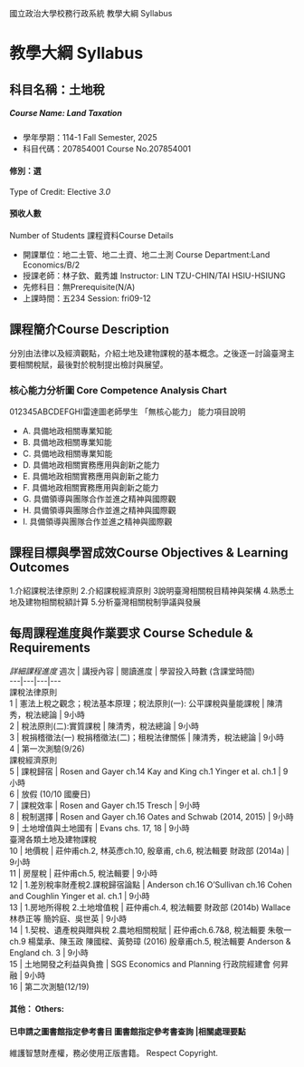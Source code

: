 國立政治大學校務行政系統 教學大綱 Syllabus
# 教學大綱 Syllabus
##  科目名稱：土地稅
#####  Course Name: Land Taxation
  * 學年學期：114-1 Fall Semester, 2025 
  * 科目代碼：207854001 Course No.207854001
#### 修別：選
Type of Credit: Elective 
_3.0_
#### 預收人數
Number of Students
課程資料Course Details
  * 開課單位：地二土管、地二土資、地二土測 Course Department:Land Economics/B/2 
  * 授課老師：林子欽、戴秀雄 Instructor: LIN TZU-CHIN/TAI HSIU-HSIUNG 
  * 先修科目：無Prerequisite(N/A)
  * 上課時間：五234 Session: fri09-12
##  課程簡介Course Description
分別由法律以及經濟觀點，介紹土地及建物課稅的基本概念。之後逐一討論臺灣主要相關稅賦，最後對於稅制提出檢討與展望。
###  核心能力分析圖 Core Competence Analysis Chart
012345ABCDEFGHI雷達圖老師學生
「無核心能力」 
能力項目說明
  * A. 具備地政相關專業知能
  * B. 具備地政相關專業知能
  * C. 具備地政相關專業知能
  * D. 具備地政相關實務應用與創新之能力
  * E. 具備地政相關實務應用與創新之能力
  * F. 具備地政相關實務應用與創新之能力
  * G. 具備領導與團隊合作並進之精神與國際觀
  * H. 具備領導與團隊合作並進之精神與國際觀
  * I. 具備領導與團隊合作並進之精神與國際觀
##  課程目標與學習成效Course Objectives & Learning Outcomes 
1.介紹課稅法律原則
2.介紹課稅經濟原則
3說明臺灣相關稅目精神與架構
4.熟悉土地及建物相關稅額計算
5.分析臺灣相關稅制爭議與發展
##  每周課程進度與作業要求 Course Schedule & Requirements
_詳細課程進度_
週次 |  講授內容 |  閱讀進度 |  學習投入時數 (含課堂時間)  
---|---|---|---  
課稅法律原則  
1 |  憲法上稅之觀念；稅法基本原理；稅法原則(一): 公平課稅與量能課稅 |  陳清秀，稅法總論 |  9小時  
2 |  稅法原則(二):實質課稅 |  陳清秀，稅法總論 |  9小時  
3 |  稅捐稽徵法(一) 稅捐稽徵法(二)；租稅法律關係 |  陳清秀，稅法總論 |  9小時  
4 |  第一次測驗(9/26)  
課稅經濟原則  
5 |  課稅歸宿 |  Rosen and Gayer ch.14 Kay and King ch.1 Yinger et al. ch.1 |  9小時  
6 |  放假 (10/10 國慶日)  
7 |  課稅效率 |  Rosen and Gayer ch.15 Tresch |  9小時  
8 |  稅制選擇 |  Rosen and Gayer ch.16 Oates and Schwab (2014, 2015) |  9小時  
9 |  土地增值與土地國有 |  Evans chs. 17, 18 |  9小時  
臺灣各類土地及建物課稅  
10 |  地價稅 |  莊仲甫ch.2, 林英彥ch.10, 殷章甫, ch.6, 稅法輯要 財政部 (2014a) |  9小時  
11 |  房屋稅 |  莊仲甫ch.5, 稅法輯要 |  9小時  
12 |  1.差別稅率財產稅2.課稅歸宿論點 |  Anderson ch.16 O’Sullivan ch.16 Cohen and Coughlin Yinger et al. ch.1 |  9小時  
13 |  1.房地所得稅 2.土地增值稅 |  莊仲甫ch.4, 稅法輯要 財政部 (2014b) Wallace 林恭正等 簡妗庭、吳世英 |  9小時  
14 |  1.契稅、遺產稅與贈與稅 2.農地相關稅賦 |  莊仲甫ch.6.7&8, 稅法輯要 朱敬一 ch.9 楊葉承、陳玉政 陳國樑、黃勢璋 (2016) 殷章甫ch.5, 稅法輯要 Anderson & England ch. 3 |  9小時  
15 |  土地開發之利益與負擔 |  SGS Economics and Planning 行政院經建會 何昇融 |  9小時  
16 |  第二次測驗(12/19)  
####  其他： Others:
####  已申請之圖書館指定參考書目  圖書館指定參考書查詢 |相關處理要點
維護智慧財產權，務必使用正版書籍。 Respect Copyright.